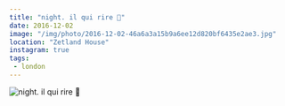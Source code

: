 ```yaml
---
title: "night. il qui rire 🎉"
date: 2016-12-02
image: "/img/photo/2016-12-02-46a6a3a15b9a6ee12d820bf6435e2ae3.jpg"
location: "Zetland House"
instagram: true
tags:
 - london
---
```


![night. il qui rire 🎉](/img/photo/2016-12-02-46a6a3a15b9a6ee12d820bf6435e2ae3.jpg)
